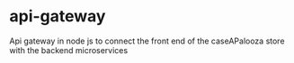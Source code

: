 # api-gateway
Api gateway in node js to connect the front end of the caseAPalooza store with the backend microservices
